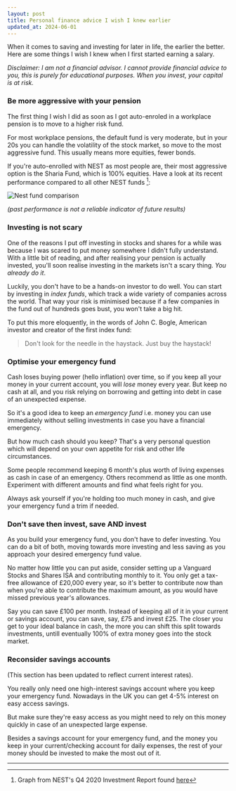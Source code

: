 ```yaml
---
layout: post
title: Personal finance advice I wish I knew earlier
updated_at: 2024-06-01
---
```


When it comes to saving and investing for later in life, the earlier the
better. Here are some things I wish I knew when I first started earning a
salary.

_Disclaimer: I am not a financial advisor. I cannot provide financial advice to
you, this is purely for educational purposes. When you invest, your capital is
at risk._

### Be more aggressive with your pension

The first thing I wish I did as soon as I got auto-enroled in a workplace
pension is to move to a higher risk fund.

For most workplace pensions, the default fund is very moderate, but in your 20s
you can handle the volatility of the stock market, so move to the most
aggressive fund. This usually means more equities, fewer bonds.

If you're auto-enrolled with NEST as most people are, their most aggressive
option is the Sharia Fund, which is 100% equities. Have a look at its recent
performance compared to all other NEST funds [^1]:

![Nest fund comparison](/public/img/nest.png)

_(past performance is not a reliable indicator of future results)_

### Investing is not scary

One of the reasons I put off investing in stocks and shares for a while was
because I was scared to put money somewhere I didn't fully understand. With a
little bit of reading, and after realising your pension is actually invested,
you'll soon realise investing in the markets isn't a scary thing. _You already
do it_.

Luckily, you don't have to be a hands-on investor to do well. You can start by
investing in _index funds_, which track a wide variety of companies across the
world. That way your risk is minimised because if a few companies in the fund
out of hundreds goes bust, you won't take a big hit.

To put this more eloquently, in the words of John C. Bogle, American investor
and creator of the first index fund:

> Don't look for the needle in the haystack. Just buy the haystack!

### Optimise your emergency fund

Cash loses buying power (hello inflation) over time, so if you keep all your
money in your current account, you will _lose_ money every year. But keep no
cash at all, and you risk relying on borrowing and getting into debt in case of
an unexpected expense.

So it's a good idea to keep an _emergency fund_ i.e. money you can use
immediately without selling investments in case you have a financial emergency.

But how much cash should you keep? That's a very personal question which will
depend on your own appetite for risk and other life circumstances.

Some people recommend keeping 6 month's plus worth of living expenses as cash in
case of an emergency. Others recommend as little as one month. Experiment with
different amounts and find what feels right for you.

Always ask yourself if you're holding too much money in cash, and give your
emergency fund a trim if needed.

### Don't save then invest, save AND invest

As you build your emergency fund, you don't have to defer investing. You can do
a bit of both, moving towards more investing and less saving as you approach
your desired emergency fund value.

No matter how little you can put aside, consider setting up a Vanguard Stocks
and Shares ISA and contributing monthly to it. You only get a tax-free allowance
of £20,000 every year, so it's better to contribute now than when you're able
to contribute the maximum amount, as you would have missed previous year's
allowances.

Say you can save £100 per month. Instead of keeping all of it in your current
or savings account, you can save, say, £75 and invest £25. The closer you get
to your ideal balance in cash, the more you can shift this split towards
investments, untill eventually 100% of extra money goes into the stock market.

### Reconsider savings accounts

(This section has been updated to reflect current interest rates).

You really only need one high-interest savings account where you keep your
emergency fund. Nowadays in the UK you can get 4-5% interest on easy access
savings.

But make sure they're easy access as you might need to rely on this money
quickly in case of an unexpected large expense.

Besides a savings account for your emergency fund, and the money you keep in
your current/checking account for daily expenses, the rest of your money should
be invested to make the most out of it.

---

[^1]: Graph from NEST's Q4 2020 Investment Report found [here](https://www.nestpensions.org.uk/schemeweb/nest/aboutnest/investment-approach/other-fund-choices/fund-factsheets.html)
